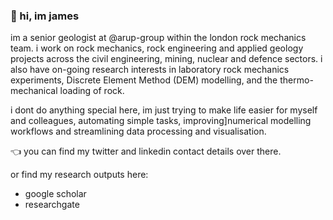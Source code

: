 ### :raising_hand: hi, im james

im a senior geologist at @arup-group within the london rock mechanics team. i work on rock mechanics, rock engineering and applied geology projects across the civil engineering, mining, nuclear and defence sectors. i also have on-going research interests in laboratory rock mechanics experiments, Discrete Element Method (DEM) modelling, and the thermo-mechanical loading of rock.

i dont do anything special here, im just trying to make life easier for myself and colleagues, automating simple tasks, improving]numerical modelling workflows and streamlining data processing and visualisation.

:point_left: you can find my twitter and linkedin contact details over there.

or find my research outputs here:

- google scholar
- researchgate